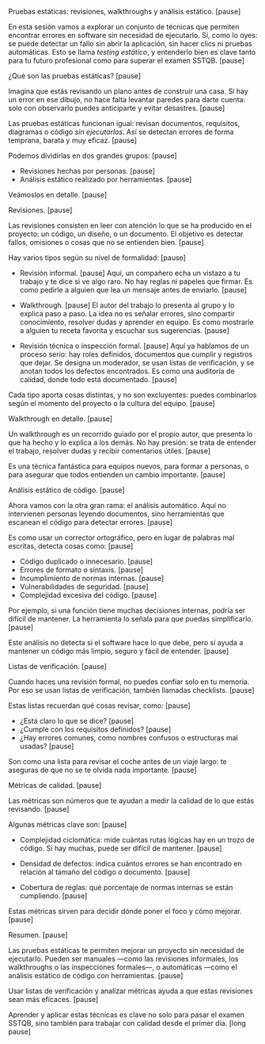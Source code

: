 Pruebas estáticas: revisiones, walkthroughs y análisis estático. [pause]

En esta sesión vamos a explorar un conjunto de técnicas que permiten encontrar errores en software sin necesidad de ejecutarlo. Sí, como lo oyes: se puede detectar un fallo sin abrir la aplicación, sin hacer clics ni pruebas automáticas. Esto se llama *testing estático*, y entenderlo bien es clave tanto para tu futuro profesional como para superar el examen SSTQB. [pause]

¿Qué son las pruebas estáticas? [pause]

Imagina que estás revisando un plano antes de construir una casa. Si hay un error en ese dibujo, no hace falta levantar paredes para darte cuenta: solo con observarlo puedes anticiparte y evitar desastres. [pause]

Las pruebas estáticas funcionan igual: revisan documentos, requisitos, diagramas o código *sin ejecutarlos*. Así se detectan errores de forma temprana, barata y muy eficaz. [pause]

Podemos dividirlas en dos grandes grupos: [pause]

- Revisiones hechas por personas. [pause]
- Análisis estático realizado por herramientas. [pause]

Veámoslos en detalle. [pause]

Revisiones. [pause]

Las revisiones consisten en leer con atención lo que se ha producido en el proyecto: un código, un diseño, o un documento. El objetivo es detectar fallos, omisiones o cosas que no se entienden bien. [pause]

Hay varios tipos según su nivel de formalidad: [pause]

- Revisión informal. [pause]
  Aquí, un compañero echa un vistazo a tu trabajo y te dice si ve algo raro. No hay reglas ni papeles que firmar. Es como pedirle a alguien que lea un mensaje antes de enviarlo. [pause]

- Walkthrough. [pause]
  El autor del trabajo lo presenta al grupo y lo explica paso a paso. La idea no es señalar errores, sino compartir conocimiento, resolver dudas y aprender en equipo. Es como mostrarle a alguien tu receta favorita y escuchar sus sugerencias. [pause]

- Revisión técnica o inspección formal. [pause]
  Aquí ya hablamos de un proceso serio: hay roles definidos, documentos que cumplir y registros que dejar. Se designa un moderador, se usan listas de verificación, y se anotan todos los defectos encontrados. Es como una auditoría de calidad, donde todo está documentado. [pause]

Cada tipo aporta cosas distintas, y no son excluyentes: puedes combinarlos según el momento del proyecto o la cultura del equipo. [pause]

Walkthrough en detalle. [pause]

Un walkthrough es un recorrido guiado por el propio autor, que presenta lo que ha hecho y lo explica a los demás. No hay presión: se trata de entender el trabajo, resolver dudas y recibir comentarios útiles. [pause]

Es una técnica fantástica para equipos nuevos, para formar a personas, o para asegurar que todos entienden un cambio importante. [pause]

Análisis estático de código. [pause]

Ahora vamos con la otra gran rama: el análisis automático. Aquí no intervienen personas leyendo documentos, sino herramientas que escanean el código para detectar errores. [pause]

Es como usar un corrector ortográfico, pero en lugar de palabras mal escritas, detecta cosas como: [pause]

- Código duplicado o innecesario. [pause]
- Errores de formato o sintaxis. [pause]
- Incumplimiento de normas internas. [pause]
- Vulnerabilidades de seguridad. [pause]
- Complejidad excesiva del código. [pause]

Por ejemplo, si una función tiene muchas decisiones internas, podría ser difícil de mantener. La herramienta lo señala para que puedas simplificarlo. [pause]

Este análisis no detecta si el software hace lo que debe, pero sí ayuda a mantener un código más limpio, seguro y fácil de entender. [pause]

Listas de verificación. [pause]

Cuando haces una revisión formal, no puedes confiar solo en tu memoria. Por eso se usan listas de verificación, también llamadas checklists. [pause]

Estas listas recuerdan qué cosas revisar, como: [pause]

- ¿Está claro lo que se dice? [pause]
- ¿Cumple con los requisitos definidos? [pause]
- ¿Hay errores comunes, como nombres confusos o estructuras mal usadas? [pause]

Son como una lista para revisar el coche antes de un viaje largo: te aseguras de que no se te olvida nada importante. [pause]

Métricas de calidad. [pause]

Las métricas son números que te ayudan a medir la calidad de lo que estás revisando. [pause]

Algunas métricas clave son: [pause]

- Complejidad ciclomática: mide cuántas rutas lógicas hay en un trozo de código. Si hay muchas, puede ser difícil de mantener. [pause]

- Densidad de defectos: indica cuántos errores se han encontrado en relación al tamaño del código o documento. [pause]

- Cobertura de reglas: qué porcentaje de normas internas se están cumpliendo. [pause]

Estas métricas sirven para decidir dónde poner el foco y cómo mejorar. [pause]

Resumen. [pause]

Las pruebas estáticas te permiten mejorar un proyecto sin necesidad de ejecutarlo. Pueden ser manuales —como las revisiones informales, los walkthroughs o las inspecciones formales—, o automáticas —como el análisis estático de código con herramientas. [pause]

Usar listas de verificación y analizar métricas ayuda a que estas revisiones sean más eficaces. [pause]

Aprender y aplicar estas técnicas es clave no solo para pasar el examen SSTQB, sino también para trabajar con calidad desde el primer día. [long pause]
